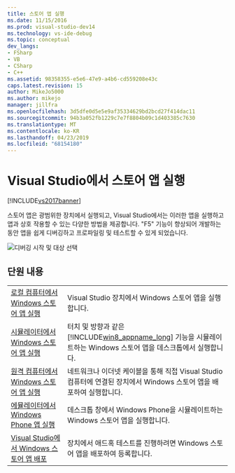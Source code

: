 ```yaml
---
title: 스토어 앱 실행
ms.date: 11/15/2016
ms.prod: visual-studio-dev14
ms.technology: vs-ide-debug
ms.topic: conceptual
dev_langs:
- FSharp
- VB
- CSharp
- C++
ms.assetid: 98358355-e5e6-47e9-a4b6-cd559208e43c
caps.latest.revision: 15
author: MikeJo5000
ms.author: mikejo
manager: jillfra
ms.openlocfilehash: 3d5dfe0d5e5e9af35334629bd2bcd27f414dac11
ms.sourcegitcommit: 94b3a052fb1229c7e7f8804b09c1d403385c7630
ms.translationtype: MT
ms.contentlocale: ko-KR
ms.lasthandoff: 04/23/2019
ms.locfileid: "68154180"
---
```

# <a name="run-store-apps-from-visual-studio"></a>Visual Studio에서 스토어 앱 실행
[!INCLUDE[vs2017banner](../includes/vs2017banner.md)]

스토어 앱은 광범위한 장치에서 실행되고, Visual Studio에서는 이러한 앱을 실행하고 앱과 상호 작용할 수 있는 다양한 방법을 제공합니다. "F5" 기능이 향상되어 개발하는 동안 앱을 쉽게 디버깅하고 프로파일링 및 테스트할 수 있게 되었습니다.

 ![디버깅 시작 및 대상 선택](../debugger/media/vsrun-dropdownlist.png "VSRUN_DropDownList")

## <a name="in-this-section"></a>단원 내용

|||
|-|-|
|[로컬 컴퓨터에서 Windows 스토어 앱 실행](../debugger/run-windows-store-apps-on-the-local-machine.md)|Visual Studio 장치에서 Windows 스토어 앱을 실행합니다.|
|[시뮬레이터에서 Windows 스토어 앱 실행](../debugger/run-windows-store-apps-in-the-simulator.md)|터치 및 방향과 같은 [!INCLUDE[win8_appname_long](../includes/win8-appname-long-md.md)] 기능을 시뮬레이트하는 Windows 스토어 앱을 데스크톱에서 실행합니다.|
|[원격 컴퓨터에서 Windows 스토어 앱 실행](../debugger/run-windows-store-apps-on-a-remote-machine.md)|네트워크나 이더넷 케이블을 통해 직접 Visual Studio 컴퓨터에 연결된 장치에서 Windows 스토어 앱을 배포하여 실행합니다.|
|[에뮬레이터에서 Windows Phone 앱 실행](../debugger/run-windows-phone-apps-in-the-emulator.md)|데스크톱 창에서 Windows Phone을 시뮬레이트하는 Windows 스토어 앱을 실행합니다.|
|[Visual Studio에서 Windows 스토어 앱 배포](../debugger/deploy-windows-store-apps-from-visual-studio.md)|장치에서 애드혹 테스트를 진행하려면 Windows 스토어 앱을 배포하여 등록합니다.|
